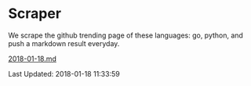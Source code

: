 # Scraper

We scrape the github trending page of these languages: go, python, and push a markdown result everyday.

[2018-01-18.md](https://github.com/borays/Scraper/blob/master/2018-01-18.md)

Last Updated: 2018-01-18 11:33:59